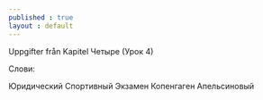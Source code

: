 ```yaml
---
published : true
layout : default
---
```


Uppgifter från Kapitel Четыре (Урок 4)

Слови:

Юридический
Спортивный
Экзамен
Копенгаген
Апельсиновый


